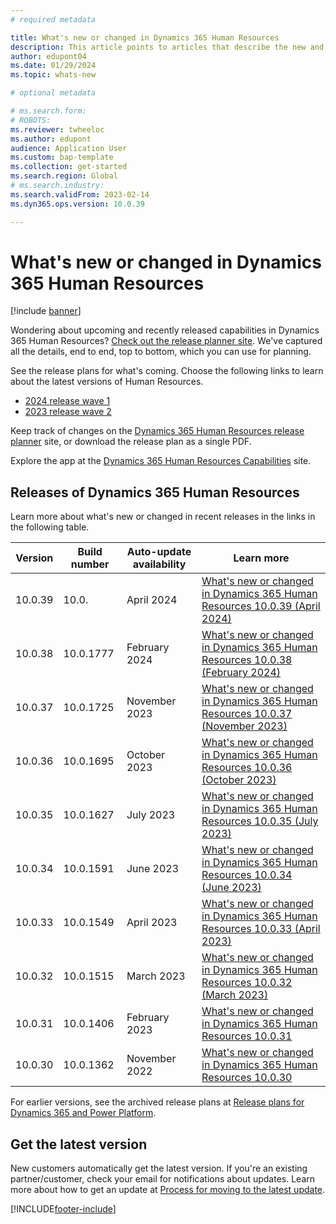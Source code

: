 ```yaml
---
# required metadata

title: What's new or changed in Dynamics 365 Human Resources
description: This article points to articles that describe the new and changed features in each release of Dynamics 365 Human Resources
author: edupont04
ms.date: 01/29/2024
ms.topic: whats-new

# optional metadata

# ms.search.form: 
# ROBOTS: 
ms.reviewer: twheeloc
ms.author: edupont
audience: Application User
ms.custom: bap-template
ms.collection: get-started
ms.search.region: Global
# ms.search.industry: 
ms.search.validFrom: 2023-02-14
ms.dyn365.ops.version: 10.0.39

---
```

# What's new or changed in Dynamics 365 Human Resources

[!include [banner](../includes/banner.md)]

Wondering about upcoming and recently released capabilities in Dynamics 365 Human Resources? [Check out the release planner site](https://experience.dynamics.com/releaseplans/?app=Human+Resources). We've captured all the details, end to end, top to bottom, which you can use for planning.  

See the release plans for what's coming. Choose the following links to learn about the latest versions of Human Resources.

- [2024 release wave 1](/dynamics365-release-plan/2024wave1/human-resources/dynamics365-human-resources/planned-features)  
- [2023 release wave 2](/dynamics365-release-plan/2023wave2/human-resources/dynamics365-human-resources/planned-features)  

Keep track of changes on the [Dynamics 365 Human Resources release planner](https://experience.dynamics.com/releaseplans/?app=Human+Resources) site, or download the release plan as a single PDF.  

Explore the app at the [Dynamics 365 Human Resources Capabilities](https://dynamics.microsoft.com/human-resources/overview/) site.

## Releases of Dynamics 365 Human Resources

Learn more about what's new or changed in recent releases in the links in the following table.

| Version | Build number | Auto-update availability | Learn more |
|---------|--------------|---------------|-------------|
| 10.0.39 |  10.0.       | April 2024     |[What's new or changed in Dynamics 365 Human Resources 10.0.39 (April 2024)](get-started/hr-whats-new-10-0-39.md)|
| 10.0.38 |  10.0.1777   | February 2024  |[What's new or changed in Dynamics 365 Human Resources 10.0.38 (February 2024)](get-started/hr-whats-new-10-0-38.md)|
| 10.0.37 |  10.0.1725   | November 2023  |[What's new or changed in Dynamics 365 Human Resources 10.0.37 (November 2023)](get-started/hr-whats-new-10-0-37.md)|
| 10.0.36 |  10.0.1695   | October 2023  |[What's new or changed in Dynamics 365 Human Resources 10.0.36 (October 2023)](get-started/hr-whats-new-10-0-36.md)|
| 10.0.35 |  10.0.1627   | July 2023    |[What's new or changed in Dynamics 365 Human Resources 10.0.35 (July 2023)](get-started/hr-whats-new-10-0-35.md)|
| 10.0.34 |  10.0.1591   | June 2023    |[What's new or changed in Dynamics 365 Human Resources 10.0.34 (June 2023)](get-started/hr-whats-new-10-0-34.md)|
| 10.0.33 |  10.0.1549   | April 2023    |[What's new or changed in Dynamics 365 Human Resources 10.0.33 (April 2023)](get-started/hr-whats-new-10-0-33.md)|
| 10.0.32 |  10.0.1515   | March 2023    |[What's new or changed in Dynamics 365 Human Resources 10.0.32 (March 2023)](get-started/hr-whats-new-changed-10-0-32.md)|
| 10.0.31 |  10.0.1406 | February 2023  | [What's new or changed in Dynamics 365 Human Resources 10.0.31](get-started/whats-new-changed-10-0-31.md) |
| 10.0.30 |  10.0.1362   | November 2022 | [What's new or changed in Dynamics 365 Human Resources 10.0.30](get-started/whats-new-changed-10-0-30.md) |

For earlier versions, see the archived release plans at [Release plans for Dynamics 365 and Power Platform](/dynamics365/release-plans/archived-plans).

## Get the latest version

New customers automatically get the latest version. If you're an existing partner/customer, check your email for notifications about updates. Learn more about how to get an update at [Process for moving to the latest update](../fin-ops-core/dev-itpro/migration-upgrade/upgrade-latest-update.md).

[!INCLUDE[footer-include](../includes/footer-banner.md)]
